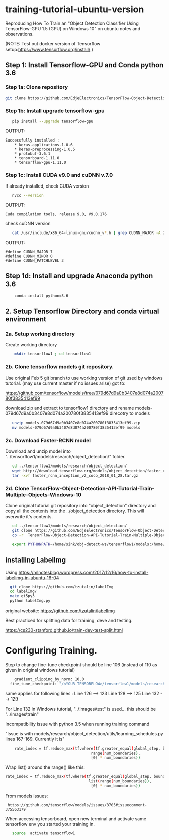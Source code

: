 # training-tutorial-ubuntu-version
Reproducing How To Train an "Object Detection Classifier Using TensorFlow-GPU 1.5 (GPU) on Windows 10" on ubuntu notes and observations.

(NOTE: Test out docker version of Tensorflow setup:https://www.tensorflow.org/install/ )

## Step 1: Install Tensorflow-GPU and Conda python 3.6

### Step 1a: Clone repository
```bash
git clone https://github.com/EdjeElectronics/TensorFlow-Object-Detection-API-Tutorial-Train-Multiple-Objects-Windows-10.git
```

### Step 1b: Install upgrade tensorflow-gpu
 ```bash
    pip install --upgrade tensorflow-gpu
 ```
OUTPUT:
```
Successfully installed :
	* keras-applications-1.0.6 
	* keras-preprocessing-1.0.5
	* protobuf-3.6.1 
	* tensorboard-1.11.0
	* tensorflow-gpu-1.11.0
```
### Step 1c: Install CUDA v9.0 and cuDNN v.7.0

If already installed, check CUDA version

```bash
   nvcc --version
```
OUTPUT:
```
Cuda compilation tools, release 9.0, V9.0.176
```

check cuDNN version

```bash
   cat /usr/include/x86_64-linux-gnu/cudnn_v*.h | grep CUDNN_MAJOR -A 2
```
OUTPUT:
```
#define CUDNN_MAJOR 7
#define CUDNN_MINOR 0
#define CUDNN_PATCHLEVEL 3
```

## Step 1d: Install and upgrade Anaconda python 3.6

```bash
    conda install python=3.6
```



## 2. Setup Tensorflow Directory and conda virtual environment

### 2a. Setup working directory

Create working directory  

```bash
	mkdir tensorflow1 ; cd tensorflow1
```

### 2b. Clone tensorflow models git repository.

Use original Feb 5 git branch to use working version of git used by windows tutorial.
(may use current master if no issues arise)
got to:

https://github.com/tensorflow/models/tree/079d67d9a0b3407e8d074a200780f3835413ef99

download zip and extract to tensorflow1 directory and rename models-079d67d9a0b3407e8d074a200780f3835413ef99 direcotry to models

```bash
   unzip models-079d67d9a0b3407e8d074a200780f3835413ef99.zip 
   mv models-079d67d9a0b3407e8d074a200780f3835413ef99 models
```

### 2c. Download Faster-RCNN model

Download and unzip model into  "../tensorflow1/models/research/object_detection/" folder.

```bash
   cd ../tensorflow1/models/research/object_detection/
   wget http://download.tensorflow.org/models/object_detection/faster_rcnn_inception_v2_coco_2018_01_28.tar.gz
   tar -xvf faster_rcnn_inception_v2_coco_2018_01_28.tar.gz 
```
### 2d. Clone TensorFlow-Object-Detection-API-Tutorial-Train-Multiple-Objects-Windows-10


Clone original tutorial git repository into "object_detection" directory and copy all the contents into the ../object_detection directory. This will overwrite it's contents.

```bash
   cd ../tensorflow1/models/research/object_detection/
   git clone https://github.com/EdjeElectronics/TensorFlow-Object-Detection-API-Tutorial-Train-Multiple-Objects-Windows-10.git
   cp -r  TensorFlow-Object-Detection-API-Tutorial-Train-Multiple-Objects-Windows-10/* .
```


```bash 
   export PYTHONPATH=/home/sink/obj-detect-ws/tensorflow1/models:/home/sink/obj-detect-ws/tensorflow1/models/research:/home/sink/obj-detect-ws/tensorflow1/models/research/slim
```


## installing LabelImg
 Using
  https://mlnotesblog.wordpress.com/2017/12/16/how-to-install-labelimg-in-ubuntu-16-04

```bash
  git clone https://github.com/tzutalin/labelImg
  cd labelImg/
  make qt5py3   
  python labelImg.py 
```
original website: 
https://github.com/tzutalin/labelImg


Best practiced for splitting data for training, deve and testing. 

https://cs230-stanford.github.io/train-dev-test-split.html


# Configuring Training.
Step to change fine-tune checkpoint should be line 106 (instead of 110 as given in original windows tutorial)

```bash
    gradient_clipping_by_norm: 10.0
  fine_tune_checkpoint: "/<YOUR-TENSORFLOW>/tensorflow1/models/research/object_detection/faster_rcnn_inception_v2_coco_2018_01_28/model.ckpt"
```

same applies for following lines :
   Line 126 --> 123
   Line 128 --> 125
   Line 132 --> 129


 For Line 132 in Windows tutorial, "..\images\test" is used... this should be "..\images\train"


Incompatibility issue with python 3.5 when running training command 

  "Issue is with models/research/object_detection/utils/learning_schedules.py lines 167-169. Currently it is"

```bash
	rate_index = tf.reduce_max(tf.where(tf.greater_equal(global_step, boundaries),
                                      range(num_boundaries),
                                      [0] * num_boundaries))
```
Wrap list() around the range() like this:

```bash
rate_index = tf.reduce_max(tf.where(tf.greater_equal(global_step, boundaries),
                                     list(range(num_boundaries)),
                                      [0] * num_boundaries))
```
From models issues: 
```
 https://github.com/tensorflow/models/issues/3705#issuecomment-375563179
```
When accessing tensorboard, open new terminal and activate same tensorflow env you started your training in.

```bash
   source  activate tensorflow1
```


